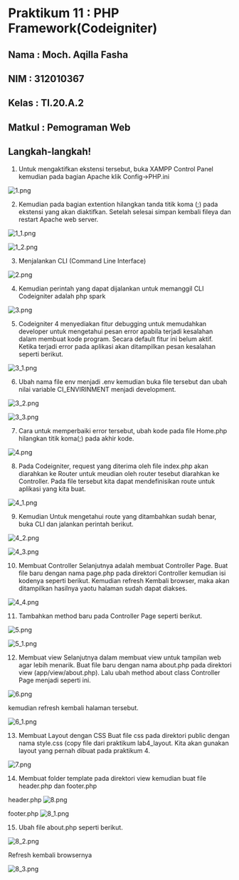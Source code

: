 # Praktikum 11 : PHP Framework(Codeigniter)
## Nama   : Moch. Aqilla Fasha
## NIM    : 312010367
## Kelas  : TI.20.A.2
## Matkul : Pemograman Web


## Langkah-langkah!

1. Untuk mengaktifkan ekstensi tersebut, buka XAMPP Control Panel kemudian pada bagian Apache klik Config->PHP.ini

![1.png](gambar/1.png)





2. Kemudian pada bagian extention hilangkan tanda titik koma (;) pada ekstensi yang akan diaktifkan. Setelah selesai simpan kembali fileya dan restart Apache web server.

![1_1.png](gambar/1_1.png)





![1_2.png](gambar/1_2.png)





3. Menjalankan CLI (Command Line Interface)

![2.png](gambar/2.png)





4. Kemudian perintah yang dapat dijalankan untuk memanggil CLI Codeigniter adalah php spark

![3.png](gambar/3.png)





5. Codeigniter 4 menyediakan fitur debugging untuk memudahkan developer untuk 
mengetahui pesan error apabila terjadi kesalahan dalam membuat kode program.
Secara default fitur ini belum aktif. Ketika terjadi error pada aplikasi akan ditampilkan 
pesan kesalahan seperti berikut.

![3_1.png](gambar/3_1.png)





6. Ubah nama file env menjadi .env kemudian buka file tersebut dan ubah nilai variable 
CI_ENVIRINMENT menjadi development.

![3_2.png](gambar/3_2.png)





![3_3.png](gambar/3_3.png)




7. Cara untuk memperbaiki error tersebut, ubah kode pada file Home.php hilangkan titik koma(;) pada akhir kode.

![4.png](gambar/4.png)





8. Pada Codeigniter, request yang diterima oleh file index.php akan diarahkan ke Router 
untuk meudian oleh router tesebut diarahkan ke Controller. Pada file tersebut kita dapat mendefinisikan route untuk aplikasi yang kita buat.

![4_1.png](gambar/4_1.png)





9. Kemudian Untuk mengetahui route yang ditambahkan sudah benar, buka CLI dan jalankan 
perintah berikut.

![4_2.png](gambar/4_2.png)





![4_3.png](gambar/4_3.png)





10. Membuat Controller
Selanjutnya adalah membuat Controller Page. Buat file baru dengan nama page.php 
pada direktori Controller kemudian isi kodenya seperti berikut. Kemudian refresh Kembali browser, maka akan ditampilkan hasilnya yaotu halaman 
sudah dapat diakses.

![4_4.png](gambar/4_4.png)






11. Tambahkan method baru pada Controller Page seperti berikut.

![5.png](gambar/5.png)



![5_1.png](gambar/5_1.png)




12. Membuat view
Selanjutnya dalam membuat view untuk tampilan web agar lebih menarik. Buat file 
baru dengan nama about.php pada direktori view (app/view/about.php). Lalu ubah method about class Controller Page menjadi seperti ini.

![6.png](gambar/6.png)






kemudian refresh kembali halaman tersebut.

![6_1.png](gambar/6_1.png)





13. Membuat Layout dengan CSS
Buat file css pada direktori public dengan nama style.css (copy file dari praktikum 
lab4_layout. Kita akan gunakan layout yang pernah dibuat pada praktikum 4.

![7.png](gambar/7.png)



14. Membuat folder template pada direktori view kemudian buat file header.php dan 
footer.php

header.php
![8.png](gambar/8.png)






footer.php
![8_1.png](gambar/8_1.png)





15. Ubah file about.php seperti berikut.

![8_2.png](gambar/8_2.png)





Refresh kembali browsernya

![8_3.png](gambar/8_3.png)






